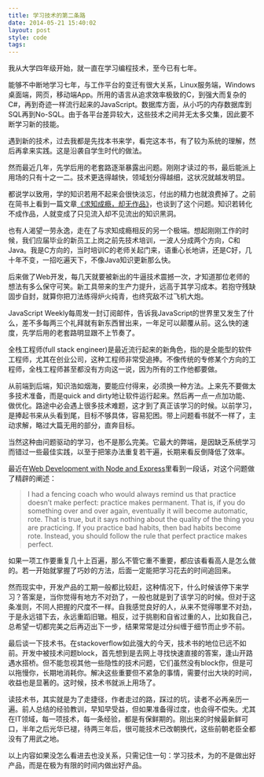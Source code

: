 ```yaml
---
title: 学习技术的第二条路
date: 2014-05-21 15:40:02
layout: post
style: code
tags:
---
```


我从大学四年级开始，就一直在学习编程技术，至今已有七年。

能够不中断地学习七年，与工作平台的变迁有很大关系，Linux服务端，Windows桌面端，网页，移动端App。所用的语言从追求效率极致的C，到强大而复杂的C#，再到奇迹一样流行起来的JavaScript。数据库方面，从小巧的内存数据库到SQL再到No-SQL。由于各平台差异较大，这些技术之间并无太多交集，因此要不断学习新的技能。

遇到新的技术，过去我都是先找本书来学，看完这本书，有了较为系统的理解，然后再拿来实践。这是沿袭自学生时代的做法。

然而最近几年，先学后用的老套路逐渐暴露出问题。刚刚才读过的书，最后能派上用场的只有十之一二。技术更迭得越快，领域划分得越细，这状况就越发明显。

都说学以致用，学的知识若用不起来会很快淡忘，付出的精力也就浪费掉了。之前在简书上看到一篇文章[《求知成瘾，却无作品》](http://jianshu.io/p/Daxrnq)，也谈到了这个问题。知识若转化不成作品，人就变成了只见流入却不见流出的知识黑洞。

也有人渴望一劳永逸，走在了与求知成瘾相反的另一个极端。想起刚刚工作的时候，我们应届毕业的新员工上岗之前先技术培训，一波人分成两个方向，C和Java。我是C方向的，当时培训C的老师关起门来，语重心长地讲，还是C好，几十年不变，一招吃遍天下，不像Java知识更新那么快。

后来做了Web开发，每几天就要被新出的牛逼技术震撼一次，才知道那位老师的想法有多么保守可笑。新工具带来的生产力提升，远高于其学习成本。若抱守残缺固步自封，就算你把刀法练得炉火纯青，也终究敌不过飞机大炮。

JavaScript Weekly每周发一封订阅邮件，告诉我JavaScript的世界里又发生了什么，差不多每两三个礼拜就有新东西冒出来，一年足可以颠覆从前。这么快的速度，先学后用的老套路明显跟不上节奏了。

全栈工程师(full stack engineer)是最近流行起来的新角色，指的是全能型的软件工程师，尤其在创业公司，这种工程师非常受追捧。不像传统的专修某个方向的工程师，全栈工程师甚至都没有方向这一说，因为所有的工作他都要做。

从前端到后端，知识浩如烟海，要能应付得来，必须换一种方法。上来先不要做太多技术准备，而是quick and dirty地让软件运行起来。然后再一点一点加功能、做优化。路途中必会遇上很多技术难题，这才到了真正该学习的时候。以前学习，是捧起书来从头看到尾，目标不够具体，容易犯困。带上问题看书就不一样了，主动求解，略过大篇无用的部分，直奔目标。

当然这种由问题驱动的学习，也不是那么完美。它最大的弊端，是因缺乏系统学习而错过一些最佳实践，以至于把笨办法重复若干遍，长期来看反倒降低了效率。

最近在[Web Development with Node and Express](http://shop.oreilly.com/product/0636920032977.do)里看到一段话，对这个问题做了精辟的阐述：
> I had a fencing coach who would always remind us that practice doesn’t make perfect: practice makes permanent. That is, if you do something over and over again, eventually it will become automatic, rote. That is true, but it says nothing about the quality of the thing you are practicing. If you practice bad habits, then bad habits become rote. Instead, you should follow the rule that perfect practice makes perfect.

如果一项工作要重复几十上百遍，那么不管它重不重要，都应该看看高人是怎么做的。若一开始就掌握了巧妙的方法，后面一定能把学习花去的时间追回来。

然而现实中，开发产品的工期一般都比较赶，这种情况下，什么时候该停下来学习？答案是，当你觉得有地方不对劲了，一般也就是到了该学习的时候。但对于这条准则，不同人把握的尺度不一样。自我感觉良好的人，从来不觉得哪里不对劲，于是永远错下去，永远重蹈旧辙。相反，过于挑剔和自省过重的人，比如我自己，总希望一切都完美之后再迈出下一步，结果常常是过分纠缠于细节而止步不前。

最后谈一下技术书。在stackoverflow如此强大的今天，技术书的地位已远不如前。开发中被技术问题block，首先想到是去网上寻找快速直接的答案，逢山开路遇水搭桥。但不能忽视其他一些隐性的技术问题，它们虽然没有block你，但是可以拖慢你，长期地消耗你。解决这些重要但不紧急的事情，需要付出大块的时间，收益也是显著的。这时候，技术书就派上用场了。

读技术书，其实就是为了走捷径，作者走过的路，踩过的坑，读者不必再亲历一遍。前人总结的经验教训，早知早受益，但如果准备得过度，也会得不偿失。尤其在IT领域，每一项技术，每一条经验，都是有保鲜期的。刚出来的时候最新鲜可口，半年之后光华已褪，待两三年后，很可能技术已改朝换代，这些前朝老臣全都没有了用武之地。

以上内容如果没怎么看进去也没关系，只需记住一句：学习技术，为的不是做出好产品，而是在极为有限的时间内做出好产品。

